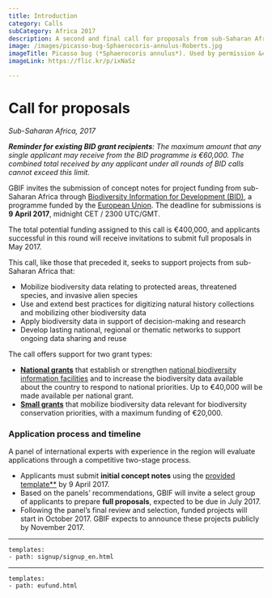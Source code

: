 ```yaml
---
title: Introduction
category: Calls
subCategory: Africa 2017
description: A second and final call for proposals from sub-Saharan Africa will take place in 2017.
image: /images/picasso-bug-Sphaerocoris-annulus-Roberts.jpg
imageTitle: Picasso bug (*Sphaerocoris annulus*). Used by permission &copy; 2013 Jeremy Roberts.
imageLink: https://flic.kr/p/ixNaSz

---
```

# Call for proposals

_Sub-Saharan Africa, 2017_

_**Reminder for existing BID grant recipients**: The maximum amount that any single applicant may receive from the BID programme is €60,000. The combined total received by any applicant under all rounds of BID calls cannot exceed this limit._

GBIF invites the submission of concept notes for project funding from sub-Saharan Africa through [Biodiversity Information for Development (BID)](http://www.gbif.org/bid), a programme funded by the [European Union](http://europa.eu). The deadline for submissions is **9 April 2017**, midnight CET / 2300 UTC/GMT. 

The total potential funding assigned to this call is €400,000, and applicants successful in this round will receive invitations to submit full proposals in May 2017. 

This call, like those that preceded it, seeks to support projects from sub-Saharan Africa that:
+ Mobilize biodiversity data relating to protected areas, threatened species, and invasive alien species
+ Use and extend best practices for digitizing natural history collections and mobilizing other biodiversity data
+ Apply biodiversity data in support of decision-making and research
+ Develop lasting national, regional or thematic networks to support ongoing data sharing and reuse

The call offers support for two grant types:
+ [**National grants**](../national-grants) that establish or strengthen [national biodiversity information facilities](http://www.gbif.org/resource/80925) and to increase the biodiversity data available about the country to respond to national priorities. Up to €40,000 will be made available per national grant.
+ [**Small grants**](../small-grants) that mobilize biodiversity data relevant for biodiversity conservation priorities, with a maximum funding of €20,000.

### Application process and timeline

A panel of international experts with experience in the region will evaluate applications through a competitive two-stage process.
+ Applicants must submit **initial concept notes** using the [provided template**](/raw/BID-Concept-Note-Template-Africa-2017.docx) by 9 April 2017.
+ Based on the panels’ recommendations, GBIF will invite a select group of applicants to prepare **full proposals**, expected to be due in July 2017.
+ Following the panel’s final review and selection, funded projects will start in October 2017. GBIF expects to announce these projects publicly by November 2017.

____

```styledYaml
templates:
- path: signup/signup_en.html
```

---------

```styledYaml
templates:
- path: eufund.html
```